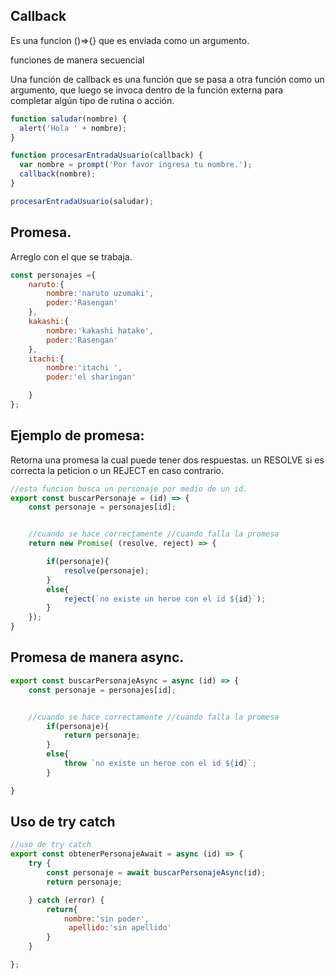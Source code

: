 ## Callback

Es una funcion ()=>{}  que es enviada como un argumento.

funciones de manera secuencial

Una función de callback es una función que se pasa a otra función como un argumento, que luego se invoca dentro de la función externa para completar algún tipo de rutina o acción.

```javascript
function saludar(nombre) {
  alert('Hola ' + nombre);
}

function procesarEntradaUsuario(callback) {
  var nombre = prompt('Por favor ingresa tu nombre.');
  callback(nombre);
}

procesarEntradaUsuario(saludar);
```

## Promesa.

Arreglo con el que se trabaja.

```javascript
const personajes ={
    naruto:{
        nombre:'naruto uzumaki',
        poder:'Rasengan'
    }, 
    kakashi:{
        nombre:'kakashi hatake',
        poder:'Rasengan'
    },
    itachi:{
        nombre:'itachi ',
        poder:'el sharingan'

    }
};
```



## Ejemplo de promesa:

Retorna una promesa la cual puede tener dos respuestas. un RESOLVE  si es correcta la peticion o un REJECT en caso contrario.

```javascript
//esta funcion busca un personaje por medio de un id.
export const buscarPersonaje = (id) => {
    const personaje = personajes[id];


    //cuando se hace correctamente //cuando falla la promesa
    return new Promise( (resolve, reject) => {

        if(personaje){
            resolve(personaje);
        }
        else{
            reject(`no existe un heroe con el id ${id}`);
        }
    });
}
```

## Promesa de manera async.

```javascript
export const buscarPersonajeAsync = async (id) => {
    const personaje = personajes[id];


    //cuando se hace correctamente //cuando falla la promesa
        if(personaje){
            return personaje;
        }
        else{
            throw `no existe un heroe con el id ${id}`;
        }

}
```

## Uso de try catch


```javascript
//uso de try catch
export const obtenerPersonajeAwait = async (id) => {
    try {
        const personaje = await buscarPersonajeAsync(id);
        return personaje;

    } catch (error) {
        return{ 
            nombre:'sin poder',
             apellido:'sin apellido'
        }
    }

};
```
